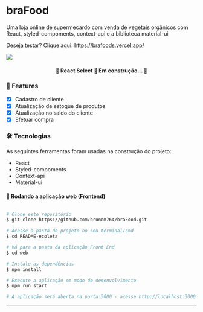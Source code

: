 # braFood
Uma loja online de supermecardo com venda de vegetais orgânicos com React, styled-compoments, context-api e  a biblioteca material-ui

Deseja testar? Clique aqui: https://brafoods.vercel.app/

<img src='https://portifolio-brunom764.vercel.app/static/media/brafood.5098de633a56a68effee.png' heigth:10rem width:50rem/>
<h4 align="center"> 
	🚧  React Select 🚀 Em construção...  🚧
</h4>

### 🏁 Features

- [x] Cadastro de cliente
- [x] Atualização de estoque de produtos
- [x] Atualização no saldo do cliente
- [x] Efetuar compra

### 🛠 Tecnologias

As seguintes ferramentas foram usadas na construção do projeto:

- React
- Styled-compoments
- Context-api
- Material-ui

#### 🧭 Rodando a aplicação web (Frontend)

```bash

# Clone este repositório
$ git clone https://github.com/brunom764/braFood.git

# Acesse a pasta do projeto no seu terminal/cmd
$ cd README-ecoleta

# Vá para a pasta da aplicação Front End
$ cd web

# Instale as dependências
$ npm install

# Execute a aplicação em modo de desenvolvimento
$ npm run start

# A aplicação será aberta na porta:3000 - acesse http://localhost:3000

```

---
